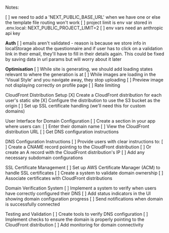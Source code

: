 Notes:

[ ] we need to add a 'NEXT_PUBLIC_BASE_URL' when we have one or else the template file routing won't work
[ ] project limit is env var stored in .env.local: NEXT_PUBLIC_PROJECT_LIMIT=2
[ ] env vars need an anthropic api key

**Auth**
[ ] emails aren't validated - reason is because we store info in localStorage about the questionnaire and if user has to click on a validation link in their email, they'll have to fill in their details again. This could be fixed by saving data in url params but will worry about it later

**Optimisation**
[ ] While site is generating, we should add loading states relevant to where the generation is at
[ ] While images are loading in the 'Visual Style' and you navigate away, they stop uploading
[ ] Preview image not displaying correctly on profile page
[ ] Rate limiting

CloudFront Distribution Setup
[X] Create a CloudFront distribution for each user's static site
[X] Configure the distribution to use the S3 bucket as the origin
[ ] Set up SSL certificate handling (we'll need this for custom domains)

User Interface for Domain Configuration
[ ] Create a section in your app where users can:
[ ] Enter their domain name
[ ] View the CloudFront distribution URL
[ ] Get DNS configuration instructions

DNS Configuration Instructions
[ ] Provide users with clear instructions to:
[ ] Create a CNAME record pointing to the CloudFront distribution
[ ] Or create an A record with the CloudFront distribution's IP
[ ] Add any necessary subdomain configurations

SSL Certificate Management
[ ] Set up AWS Certificate Manager (ACM) to handle SSL certificates
[ ] Create a system to validate domain ownership
[ ] Associate certificates with CloudFront distributions

Domain Verification System
[ ] Implement a system to verify when users have correctly configured their DNS
[ ] Add status indicators in the UI showing domain configuration progress
[ ] Send notifications when domain is successfully connected

Testing and Validation
[ ] Create tools to verify DNS configuration
[ ] Implement checks to ensure the domain is properly pointing to the CloudFront distribution
[ ] Add monitoring for domain connectivity
